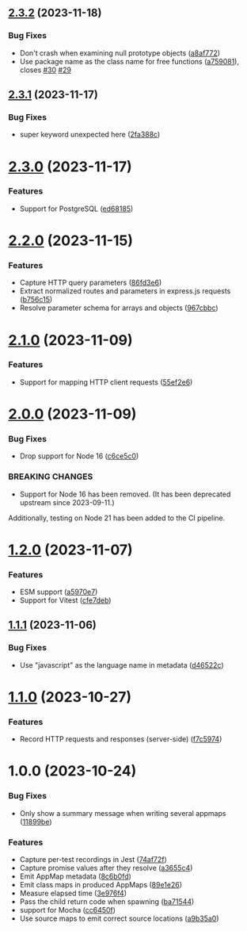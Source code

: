 ## [2.3.2](https://github.com/getappmap/appmap-node/compare/v2.3.1...v2.3.2) (2023-11-18)


### Bug Fixes

* Don't crash when examining null prototype objects ([a8af772](https://github.com/getappmap/appmap-node/commit/a8af772bdc1353726ef75e83386fcaa0a07bdda4))
* Use package name as the class name for free functions ([a759081](https://github.com/getappmap/appmap-node/commit/a759081557c44247bd0af59902cbbd866e32eb0b)), closes [#30](https://github.com/getappmap/appmap-node/issues/30) [#29](https://github.com/getappmap/appmap-node/issues/29)

## [2.3.1](https://github.com/getappmap/appmap-node/compare/v2.3.0...v2.3.1) (2023-11-17)


### Bug Fixes

* super keyword unexpected here ([2fa388c](https://github.com/getappmap/appmap-node/commit/2fa388ca065d40302a946306830c528b3bdf0f67))

# [2.3.0](https://github.com/getappmap/appmap-node/compare/v2.2.0...v2.3.0) (2023-11-17)


### Features

* Support for PostgreSQL ([ed68185](https://github.com/getappmap/appmap-node/commit/ed68185e9df74c8c582cc334f2e2a2cbd0408c88))

# [2.2.0](https://github.com/getappmap/appmap-node/compare/v2.1.0...v2.2.0) (2023-11-15)


### Features

* Capture HTTP query parameters ([86fd3e6](https://github.com/getappmap/appmap-node/commit/86fd3e647a25818cdd776035ff8772799dfd0a82))
* Extract normalized routes and parameters in express.js requests ([b756c15](https://github.com/getappmap/appmap-node/commit/b756c156e85f12b98b468e875c3254ed3335fff8))
* Resolve parameter schema for arrays and objects ([967cbbc](https://github.com/getappmap/appmap-node/commit/967cbbcac7353bea7e7362cac20499b082002b1b))

# [2.1.0](https://github.com/getappmap/appmap-node/compare/v2.0.0...v2.1.0) (2023-11-09)


### Features

* Support for mapping HTTP client requests ([55ef2e6](https://github.com/getappmap/appmap-node/commit/55ef2e608550ebfb54cce5051f92a8b5df32e379))

# [2.0.0](https://github.com/getappmap/appmap-node/compare/v1.2.0...v2.0.0) (2023-11-09)


### Bug Fixes

* Drop support for Node 16 ([c6ce5c0](https://github.com/getappmap/appmap-node/commit/c6ce5c07ba4302c6591ab704c9ef238739661493))


### BREAKING CHANGES

* Support for Node 16 has been removed.
(It has been deprecated upstream since 2023-09-11.)

Additionally, testing on Node 21 has been added to the CI pipeline.

# [1.2.0](https://github.com/getappmap/appmap-node/compare/v1.1.1...v1.2.0) (2023-11-07)


### Features

* ESM support ([a5970e7](https://github.com/getappmap/appmap-node/commit/a5970e7c1161c708feb9325ba538ad7e92615af9))
* Support for Vitest ([cfe7deb](https://github.com/getappmap/appmap-node/commit/cfe7debeb0c1c5304df0ee7b837d45e46db20552))

## [1.1.1](https://github.com/getappmap/appmap-node/compare/v1.1.0...v1.1.1) (2023-11-06)


### Bug Fixes

* Use "javascript" as the language name in metadata ([d46522c](https://github.com/getappmap/appmap-node/commit/d46522c0479f664b3aea40c175fbc07ec1924d50))

# [1.1.0](https://github.com/getappmap/appmap-node/compare/v1.0.0...v1.1.0) (2023-10-27)


### Features

* Record HTTP requests and responses (server-side) ([f7c5974](https://github.com/getappmap/appmap-node/commit/f7c5974737e3d9b91881297481fe0493b82a8124))

# 1.0.0 (2023-10-24)


### Bug Fixes

* Only show a summary message when writing several appmaps ([11899be](https://github.com/getappmap/appmap-node/commit/11899bec42fac2cb308f7725d2278989170759ee))


### Features

* Capture per-test recordings in Jest ([74af72f](https://github.com/getappmap/appmap-node/commit/74af72f838030f694b53bdc7cfc47e0df219ee05))
* Capture promise values after they resolve ([a3655c4](https://github.com/getappmap/appmap-node/commit/a3655c4cb3f6459928061d2894823b60ac0caa9f))
* Emit AppMap metadata ([8c6b0fd](https://github.com/getappmap/appmap-node/commit/8c6b0fd4ab41369b48087ba1ea15aeac67ca0cc2))
* Emit class maps in produced AppMaps ([89e1e26](https://github.com/getappmap/appmap-node/commit/89e1e26c2856ac0ef5e299fe0eb2b981be635924))
* Measure elapsed time ([3e976f4](https://github.com/getappmap/appmap-node/commit/3e976f4338d28ebc418443e8756db9b3d369d772))
* Pass the child return code when spawning ([ba71544](https://github.com/getappmap/appmap-node/commit/ba715447ac41dc59a47c640472cb602e7306ab03))
* support for Mocha ([cc6450f](https://github.com/getappmap/appmap-node/commit/cc6450f25a9f694b3581d3ac6543cd8034447bdc))
* Use source maps to emit correct source locations ([a9b35a0](https://github.com/getappmap/appmap-node/commit/a9b35a050264b1dd1fbda228ff52b48a637fe5f6))
